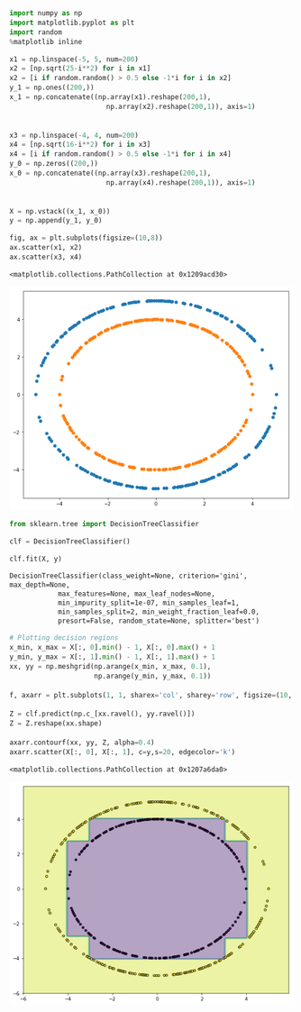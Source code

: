 

```python
import numpy as np
import matplotlib.pyplot as plt
import random
%matplotlib inline
```


```python
x1 = np.linspace(-5, 5, num=200)
x2 = [np.sqrt(25-i**2) for i in x1]
x2 = [i if random.random() > 0.5 else -1*i for i in x2]
y_1 = np.ones((200,))
x_1 = np.concatenate((np.array(x1).reshape(200,1),
                        np.array(x2).reshape(200,1)), axis=1)


x3 = np.linspace(-4, 4, num=200)
x4 = [np.sqrt(16-i**2) for i in x3]
x4 = [i if random.random() > 0.5 else -1*i for i in x4]
y_0 = np.zeros((200,))
x_0 = np.concatenate((np.array(x3).reshape(200,1),
                        np.array(x4).reshape(200,1)), axis=1)


X = np.vstack((x_1, x_0))
y = np.append(y_1, y_0)
```


```python
fig, ax = plt.subplots(figsize=(10,8))
ax.scatter(x1, x2)
ax.scatter(x3, x4)
```




    <matplotlib.collections.PathCollection at 0x1209acd30>




![png](output_2_1.png)



```python
from sklearn.tree import DecisionTreeClassifier
```


```python
clf = DecisionTreeClassifier()
```


```python
clf.fit(X, y)
```




    DecisionTreeClassifier(class_weight=None, criterion='gini', max_depth=None,
                max_features=None, max_leaf_nodes=None,
                min_impurity_split=1e-07, min_samples_leaf=1,
                min_samples_split=2, min_weight_fraction_leaf=0.0,
                presort=False, random_state=None, splitter='best')




```python
# Plotting decision regions
x_min, x_max = X[:, 0].min() - 1, X[:, 0].max() + 1
y_min, y_max = X[:, 1].min() - 1, X[:, 1].max() + 1
xx, yy = np.meshgrid(np.arange(x_min, x_max, 0.1),
                     np.arange(y_min, y_max, 0.1))

f, axarr = plt.subplots(1, 1, sharex='col', sharey='row', figsize=(10, 8))

Z = clf.predict(np.c_[xx.ravel(), yy.ravel()])
Z = Z.reshape(xx.shape)

axarr.contourf(xx, yy, Z, alpha=0.4)
axarr.scatter(X[:, 0], X[:, 1], c=y,s=20, edgecolor='k')

```




    <matplotlib.collections.PathCollection at 0x1207a6da0>




![png](output_6_1.png)



```python

```

